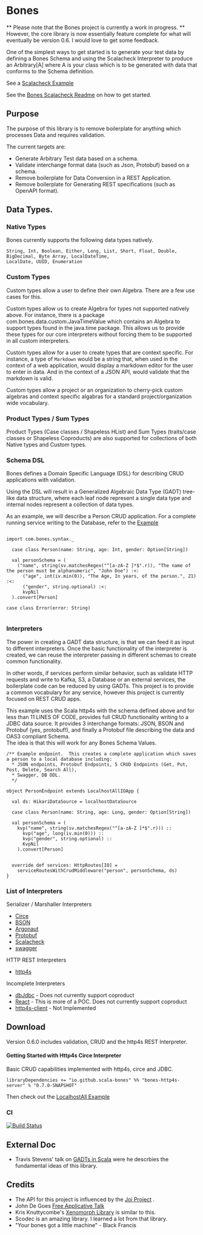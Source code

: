 # Bones

** Please note that the Bones project is currently a work in progress. **
However, the core library is now essentially feature complete for what will eventually be 
version 0.6.  I would love to get some feedback.

One of the simplest ways to get started is to generate your test data
by defining a Bones Schema and using the Scalacheck Interpreter to produce an
Arbitrary[A] where A is your class which is to be generated with data that conforms to the 
Schema definition.

See a [Scalacheck Example](https://github.com/scala-bones/bones/blob/master/test-interpreters/scalacheck/src/test/scala/com/bones/scalacheck/ScalacheckExample.scala)

See the [Bones Scalacheck Readme](http://github.com/scala-bones/bones//tree/master/test-interpreters/scalacheck) on how to get started.


## Purpose

The purpose of this library is to remove boilerplate for anything which processes Data and requires validation.
 
The current targets are:
 * Generate Arbitrary Test data based on a schema.
 * Validate interchange format data (such as Json, Protobuf) based on a schema.
 * Remove boilerplate for Data Conversion in a REST Application.
 * Remove boilerplate for Generating REST specifications (such as OpenAPI format). 
 
 
## Data Types.

### Native Types

Bones currently supports the following data types natively.

```
String, Int, Boolean, Either, Long, List, Short, Float, Double, BigDecimal, Byte Array, LocalDateTime,
LocalDate, UUID, Enumeration
```

### Custom Types
Custom types allow a user to define their own Algebra.  There are a few use cases for this.

Custom types allow us to create Algebra for types not supported natively above.  For instance, there is a
package com.bones.data.custom.JavaTimeValue which contains an Algebra to support types found
in the java.time package.  This allows us to provide these types for our core interpreters without
forcing them to be supported in all custom interpreters.

Custom types allow for a user to create types that are context specific.  For instance, a
type of `Markdown` would be a string that, when used in the context of a web application, would display a
markdown editor for the user to enter in data.  And in the context of a JSON API, would validate that the
markdown is valid.

Custom types allow a project or an organization to cherry-pick custom algebras and context specific algabras
for a standard project/organization wide vocabulary.

### Product Types / Sum Types
Product Types (Case classes / Shapeless HList) and Sum Types (traits/case classes or 
Shapeless Coproducts) are also supported for collections of both Native types and Custom types.


  

### Schema DSL
Bones defines a Domain Specific Language (DSL) for describing CRUD applications with validation.

Using the DSL will result in a Generalized Algebraic Data Type (GADT) tree-like data structure,
where each leaf node represent a single data type and internal nodes represent a collection of data types. 
 
As an example, we will describe a Person CRUD application.  For a complete running service writing to the Database,
refer to the [Example](https://github.com/scala-bones/bones/blob/master/examples/http4s-examples/src/main/scala/com/bones/PersonEndpoint.scala
)

```$scala

import com.bones.syntax._

  case class Person(name: String, age: Int, gender: Option[String])

  val personSchema = (
    ("name", string(sv.matchesRegex("^[a-zA-Z ]*$".r)), "The name of the person must be alphanumeric", "John Doe") :<:
      ("age", int(iv.min(0)), "The Age, In years, of the person.", 21) :<:
      ("gender", string.optional) :<:
      kvpNil
  ).convert[Person]

case class Error(error: String)
  
```


### Interpreters

The power in creating a GADT data structure, is that we can feed it as input to different interpreters.
Once the basic functionality of the interpreter is created, we can reuse the interpreter passing in different schemas
to create common functionality.

In other words, if services perform similar behavior, 
such as validate HTTP requests and write to Kafka, S3, a Database or an external services, the boilerplate code can be reduced by using GADTs.
This project is to provide a common vocabulary for any service, however this project is currently focused on 
REST CRUD apps.
 
This example uses the Scala http4s with the schema defined above and for less than 11 LINES OF CODE, provides full CRUD functionality writing to 
a JDBC data source.  It provides 3 interchange formats: JSON, BSON and Protobuf (yes, protobuf!), 
and finally a Protobuf file describing the data and OAS3 compliant Schema.  
The idea is that this will work for any Bones Schema Values.


```$scala
/** Example endpoint.  This creates a complete application which saves a person to a local database including:
  * JSON endpoints, Protobuf Endpoints, 5 CRUD Endpoints (Get, Put, Post, Delete, Search All),
  * Swagger, DB DDL.
  */

object PersonEndpoint extends LocalhostAllIOApp {

  val ds: HikariDataSource = localhostDataSource

  case class Person(name: String, age: Long, gender: Option[String])

  val personSchema = (
    kvp("name", string(sv.matchesRegex("^[a-zA-Z ]*$".r))) ::
      kvp("age", long(iv.min(0))) ::
      kvp("gender", string.optional) ::
      KvpNil
    ).convert[Person]


  override def services: HttpRoutes[IO] =
    serviceRoutesWithCrudMiddleware("person", personSchema, ds)
}
```

### List of Interpreters

Serializer / Marshaller Interpreters
* [Circe](interchange-format-interpreters/circe/README.md)
* [BSON](interchange-format-interpreters/bson/README.md)
* [Argonaut](interchange-format-interpreters/argonaut/README.md)
* [Protobuf](interchange-format-interpreters/protobuf/README.md)
* [Scalacheck](test-interpreters/scalacheck/README.md)
* [swagger](interchange-format-interpreters/swagger-oas3/README.md)

HTTP REST Interpreters
* [http4s](rest-interpreters/http4s-interpreter/README.md)

Incomplete Interpreters
* [dbJdbc](db-interpreters/jdbc/README.md) - Does not currently support coproduct
* [React](client-interpreters/react/README.md) - This is more of a POC.  Does not currently support coproduct
* [http4s-client](client-interpreters/http4s-client/README.md) - Not Implemented 


## Download

Version 0.6.0 includes validation, CRUD and the http4s REST Interpreter.


#### Getting Started with Http4s Circe Interpreter
Basic CRUD capabilities implemented with http4s, circe and JDBC.

```libraryDependencies += "io.github.scala-bones" %% "bones-http4s-server" % "0.7.0-SNAPSHOT"```

Then check out the [LocalhostAll Example](examples/http4s-examples/src/main/scala/com/bones/fullstack/LocalhostAll.scala)

### CI
[![Build Status](https://travis-ci.org/scala-bones/bones.svg?branch=master)](https://travis-ci.org/scala-bones/bones)

## External Doc

* Travis Stevens' talk on [GADTs in Scala](https://www.youtube.com/watch?v=WSGMVMTUZRM) were he descrbies the fundamental ideas of this library.



## Credits

* The API for this project is influenced by the [Joi Project](https://github.com/hapijs/joi) .
* John De Goes [Free Applicative Talk](https://www.youtube.com/watch?v=H28QqxO7Ihc)
* Kris Knuttycombe's [Xenomorph Library](https://github.com/nuttycom/xenomorph) is similar to this.
* Scodec is an amazing library.  I learned a lot from that library.
* "Your bones got a little machine" - Black Francis







  
